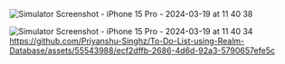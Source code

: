 ![Simulator Screenshot - iPhone 15 Pro - 2024-03-19 at 11 40 38](https://github.com/Priyanshu-Singhz/To-Do-List-using-Realm-Database/assets/55543988/a411d255-d1ab-4062-ad7e-0eb8f6a08c90)



![Simulator Screenshot - iPhone 15 Pro - 2024-03-19 at 11 40 34](https://github.com/Priyanshu-Singhz/To-Do-List-using-Realm-Database/assets/55543988/1d3b8ad5-06c5-4e3b-9067-729fb63d59ab)
https://github.com/Priyanshu-Singhz/To-Do-List-using-Realm-Database/assets/55543988/ecf2dffb-2686-4d6d-92a3-5790657efe5c
